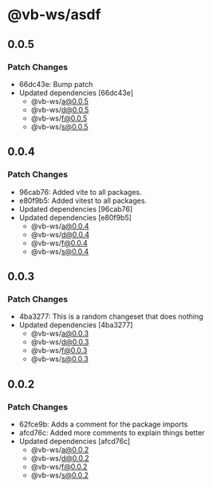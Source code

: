 # @vb-ws/asdf

## 0.0.5

### Patch Changes

- 66dc43e: Bump patch
- Updated dependencies [66dc43e]
  - @vb-ws/a@0.0.5
  - @vb-ws/d@0.0.5
  - @vb-ws/f@0.0.5
  - @vb-ws/s@0.0.5

## 0.0.4

### Patch Changes

- 96cab76: Added vite to all packages.
- e80f9b5: Added vitest to all packages.
- Updated dependencies [96cab76]
- Updated dependencies [e80f9b5]
  - @vb-ws/a@0.0.4
  - @vb-ws/d@0.0.4
  - @vb-ws/f@0.0.4
  - @vb-ws/s@0.0.4

## 0.0.3

### Patch Changes

- 4ba3277: This is a random changeset that does nothing
- Updated dependencies [4ba3277]
  - @vb-ws/a@0.0.3
  - @vb-ws/d@0.0.3
  - @vb-ws/f@0.0.3
  - @vb-ws/s@0.0.3

## 0.0.2

### Patch Changes

- 62fce9b: Adds a comment for the package imports
- afcd76c: Added more comments to explain things better
- Updated dependencies [afcd76c]
  - @vb-ws/a@0.0.2
  - @vb-ws/d@0.0.2
  - @vb-ws/f@0.0.2
  - @vb-ws/s@0.0.2

